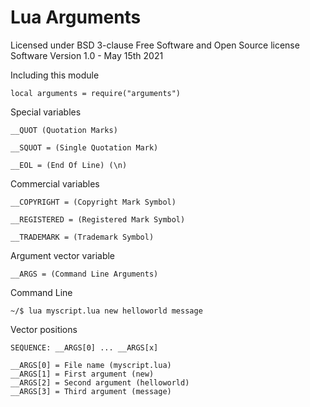 # Lua Arguments
Licensed under BSD 3-clause Free Software and Open Source license  
Software Version 1.0 - May 15th 2021  
  
  
  
Including this module
	
	local arguments = require("arguments")

Special variables

	__QUOT (Quotation Marks)

	__SQUOT = (Single Quotation Mark)

	__EOL = (End Of Line) (\n)

Commercial variables

	__COPYRIGHT = (Copyright Mark Symbol)
	
	__REGISTERED = (Registered Mark Symbol)
	
	__TRADEMARK = (Trademark Symbol)

Argument vector variable
	
	__ARGS = (Command Line Arguments)

Command Line

	~/$ lua myscript.lua new helloworld message

Vector positions
	
	SEQUENCE: __ARGS[0] ... __ARGS[x]

	__ARGS[0] = File name (myscript.lua)
	__ARGS[1] = First argument (new)
	__ARGS[2] = Second argument (helloworld)
	__ARGS[3] = Third argument (message)
